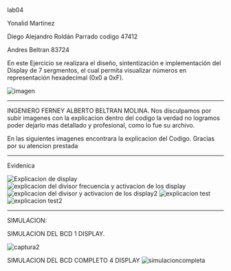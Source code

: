 
lab04

Yonalid Martinez

Diego Alejandro Roldán Parrado codigo 47412

Andres Beltran 83724




En este Ejercicio se realizara el diseño, sintentización e 
implementación del Display de 7 sergmentos, el cual permita visualizar 
números en representación hexadecimal (0x0 a 0xF).

![imagen](https://user-images.githubusercontent.com/62714712/78621824-1f390e00-7849-11ea-910d-f7fee79c817f.gif)

________________________________________________________________________________________________________
INGENIERO FERNEY ALBERTO BELTRAN MOLINA.
Nos disculpamos por subir imagenes con la explicacion dentro del codigo la verdad no logramos poder dejarlo mas detallado 
y profesional, como lo fue su archivo.

En las siguientes imagenes encontrara la explicacion del Codigo.
Gracias por su atencion prestada
__________________________________________________________________________________________________________
Evidenica

![Explicacion de display](https://user-images.githubusercontent.com/62714712/78621897-4d1e5280-7849-11ea-991d-22cc75d5d7a7.PNG)
![explicacion del divisor frecuencia y activacion de los display](https://user-images.githubusercontent.com/62714712/78621904-514a7000-7849-11ea-85ce-dee222b79d49.PNG)
![explicacion del divisor y activacion de los display2](https://user-images.githubusercontent.com/62714712/78621908-53143380-7849-11ea-8aa4-62bce00344ab.PNG)
![explicacion test](https://user-images.githubusercontent.com/62714712/78621913-55768d80-7849-11ea-8cb6-4c579ca632bd.PNG)
![explicacion test2](https://user-images.githubusercontent.com/62714712/78621928-5c050500-7849-11ea-992f-a6a27209ed16.PNG)

________________________________________________________________________________________________________________________________
SIMULACION:

SIMULACION DEL BCD 1 DISPLAY.

![captura2](https://user-images.githubusercontent.com/62714712/78622334-7b506200-784a-11ea-8f8b-927a5e3c3e81.PNG)

SIMULACION DEL BCD COMPLETO 4 DISPLAY
![simulacioncompleta](https://user-images.githubusercontent.com/62714712/78622343-81464300-784a-11ea-9e5a-e27a6b0d7740.PNG)

